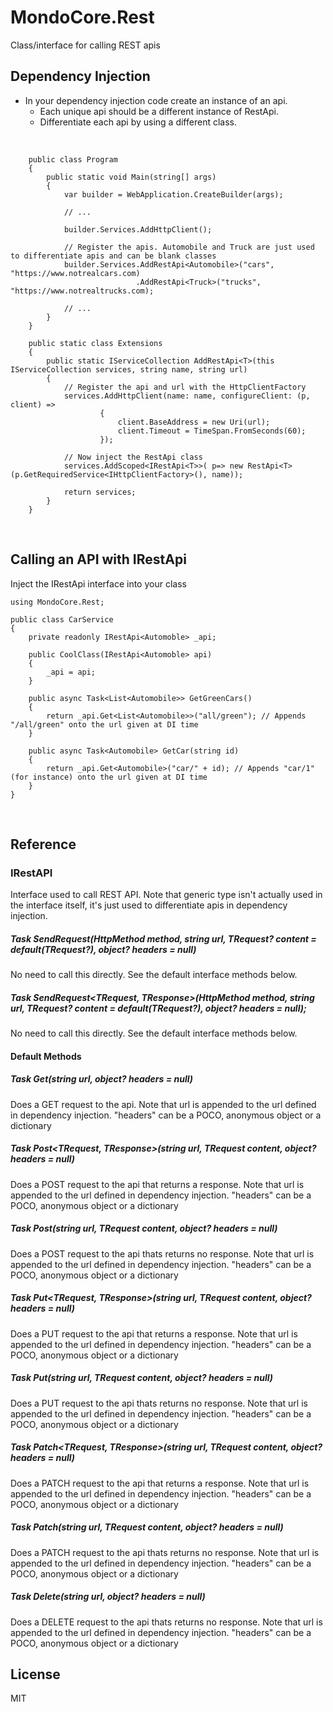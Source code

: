 # MondoCore.Rest
  Class/interface for calling REST apis
<br>

## Dependency Injection

 - In your dependency injection code create an instance of an api. 
     - Each unique api should be a different instance of RestApi. 
     - Differentiate each api by using a different class.
     
  <br/>


 
        public class Program
        {
            public static void Main(string[] args)
            {
                var builder = WebApplication.CreateBuilder(args);

                // ...

                builder.Services.AddHttpClient();

                // Register the apis. Automobile and Truck are just used to differentiate apis and can be blank classes
                builder.Services.AddRestApi<Automobile>("cars", "https://www.notrealcars.com)
                                .AddRestApi<Truck>("trucks", "https://www.notrealtrucks.com);

                // ...
            }
        }

        public static class Extensions
        {
            public static IServiceCollection AddRestApi<T>(this IServiceCollection services, string name, string url)
            {
                // Register the api and url with the HttpClientFactory
                services.AddHttpClient(name: name, configureClient: (p, client) =>
                        {
                            client.BaseAddress = new Uri(url);
                            client.Timeout = TimeSpan.FromSeconds(60);
                        });

                // Now inject the RestApi class
                services.AddScoped<IRestApi<T>>( p=> new RestApi<T>(p.GetRequiredService<IHttpClientFactory>(), name));

                return services;
            }
        }

<br>

## Calling an API with IRestApi

Inject the IRestApi interface into your class
 
    using MondoCore.Rest;

    public class CarService
    {
        private readonly IRestApi<Automoble> _api;

        public CoolClass(IRestApi<Automoble> api)
        {
            _api = api;
        }

        public async Task<List<Automobile>> GetGreenCars()
        {
            return _api.Get<List<Automobile>>("all/green"); // Appends "/all/green" onto the url given at DI time
        }

        public async Task<Automobile> GetCar(string id)
        {
            return _api.Get<Automobile>("car/" + id); // Appends "car/1" (for instance) onto the url given at DI time
        }
    }


<br>

## Reference

### IRestAPI<T>
Interface used to call REST API. Note that generic type isn't actually used in the interface itself, it's just used to differentiate apis in dependency injection.

##### Task SendRequest<TRequest>(HttpMethod method, string url, TRequest? content = default(TRequest?), object? headers = null)
No need to call this directly. See the default interface methods below.

##### Task<TResponse> SendRequest<TRequest, TResponse>(HttpMethod method, string url, TRequest? content = default(TRequest?), object? headers = null);
No need to call this directly. See the default interface methods below.

#### Default Methods

##### Task<T> Get<T>(string url, object? headers = null)
Does a GET request to the api. Note that url is appended to the url defined in dependency injection. "headers" can be a POCO, anonymous object or a dictionary

##### Task<TResponse> Post<TRequest, TResponse>(string url, TRequest content, object? headers = null)
Does a POST request to the api that returns a response. Note that url is appended to the url defined in dependency injection. "headers" can be a POCO, anonymous object or a dictionary

##### Task Post<TRequest>(string url, TRequest content, object? headers = null)
Does a POST request to the api thats returns no response. Note that url is appended to the url defined in dependency injection. "headers" can be a POCO, anonymous object or a dictionary

##### Task<TResponse> Put<TRequest, TResponse>(string url, TRequest content, object? headers = null)
Does a PUT request to the api that returns a response. Note that url is appended to the url defined in dependency injection. "headers" can be a POCO, anonymous object or a dictionary

##### Task Put<TRequest>(string url, TRequest content, object? headers = null)
Does a PUT request to the api thats returns no response. Note that url is appended to the url defined in dependency injection. "headers" can be a POCO, anonymous object or a dictionary

##### Task<TResponse> Patch<TRequest, TResponse>(string url, TRequest content, object? headers = null)
Does a PATCH request to the api that returns a response. Note that url is appended to the url defined in dependency injection. "headers" can be a POCO, anonymous object or a dictionary

##### Task Patch<TRequest>(string url, TRequest content, object? headers = null)
Does a PATCH request to the api thats returns no response. Note that url is appended to the url defined in dependency injection. "headers" can be a POCO, anonymous object or a dictionary

##### Task Delete<TRequest>(string url, object? headers = null)
Does a DELETE request to the api thats returns no response. Note that url is appended to the url defined in dependency injection. "headers" can be a POCO, anonymous object or a dictionary

License
----

MIT
